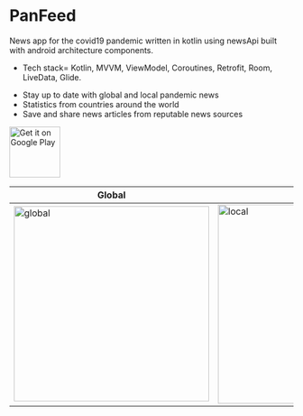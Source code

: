 # PanFeed

News app for the covid19 pandemic written in kotlin using newsApi built with android architecture components.
- Tech stack= Kotlin, MVVM, ViewModel, Coroutines, Retrofit, Room, LiveData, Glide.

* Stay up to date with global and local pandemic news
* Statistics from countries around the world
* Save and share news articles from reputable news sources

<a href="https://play.google.com/store/apps/details?id=com.mtah.panfeed" target="_blank">
  <img src="https://play.google.com/intl/en_us/badges/images/generic/en-play-badge.png" alt="Get it on Google Play" height="90"/>
</a>



| Global | Local |
| ------ | ----- |
| <img width="346" alt="global" src="https://user-images.githubusercontent.com/17362205/81733792-92452e00-9460-11ea-9002-fe5bc43f8659.png"> | <img width="353" alt="local" src="https://user-images.githubusercontent.com/17362205/81733851-a5f09480-9460-11ea-82c1-b819146dac6a.png"> |
